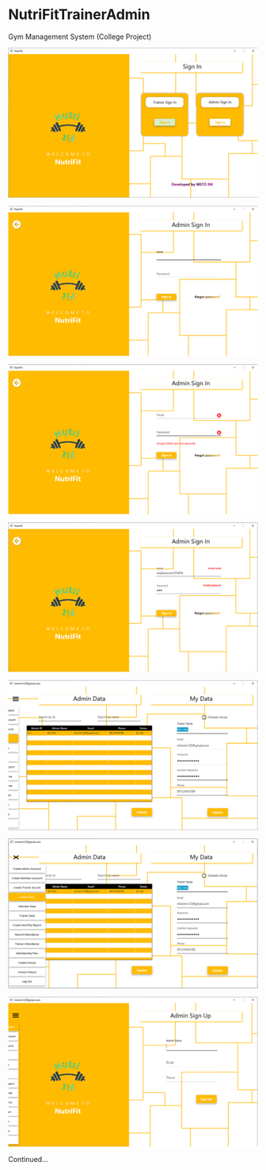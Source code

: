 # NutriFitTrainerAdmin
Gym Management System (College Project)

![](/src/ScenesSnapshot/TrainerAdminSignInScene.png)

![](/src/ScenesSnapshot/AdminSignInScene.png)

![](/src/ScenesSnapshot/AdminSignInSceneWithEmptyError.png)

![](/src/ScenesSnapshot/AdminSignInSceneWithInvalidError.png)

![](/src/ScenesSnapshot/SeeAndUpdateAdminDataScene.png)

![](/src/ScenesSnapshot/Menu.png)

![](/src/ScenesSnapshot/AdminSignUpScene.png)

Continued...
